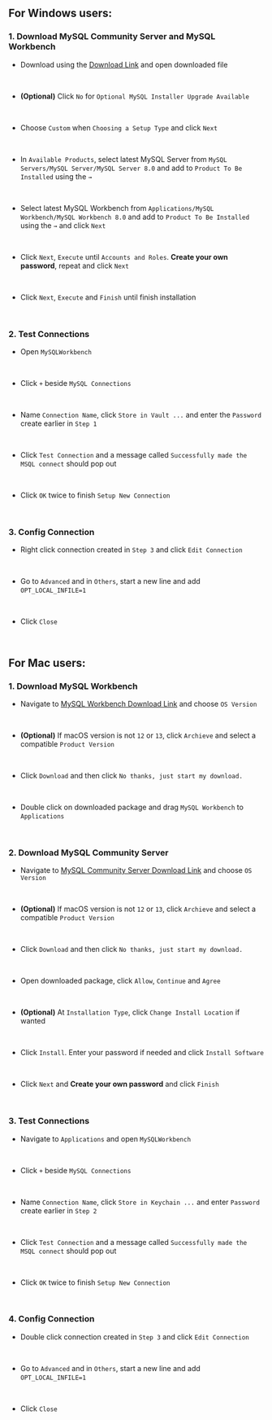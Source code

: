 

## For Windows users:
### 1. Download MySQL Community Server and MySQL Workbench
* Download using the [Download Link](https://dev.mysql.com/get/Downloads/MySQLInstaller/mysql-installer-community-8.0.35.0.msi) and open downloaded file

<br>

* **(Optional)** Click `No` for `Optional MySQL Installer Upgrade Available`

<br>

* Choose `Custom` when `Choosing a Setup Type` and click `Next`

<br>

* In `Available Products`, select latest MySQL Server from `MySQL Servers/MySQL Server/MySQL Server 8.0` and add to `Product To Be Installed` using the `→`

<br>

* Select latest MySQL Workbench from `Applications/MySQL Workbench/MySQL Workbench 8.0` and add to `Product To Be Installed` using the `→` and click `Next`

<br>

* Click `Next`, `Execute` until `Accounts and Roles`. **Create your own password**, repeat and click `Next`

<br>

* Click `Next`, `Execute` and `Finish` until finish installation

<br>

### 2. Test Connections

* Open `MySQLWorkbench`

<br>

* Click `+` beside `MySQL Connections`

<br>

* Name `Connection Name`, click `Store in Vault ...` and enter the `Password` create earlier in `Step 1`

<br>

* Click `Test Connection` and a message called `Successfully made the MSQL connect` should pop out

<br>

* Click `OK` twice to finish `Setup New Connection`

<br>

### 3. Config Connection

* Right click connection created in `Step 3` and click `Edit Connection`

<br>

* Go to `Advanced` and in `Others`, start a new line and add `OPT_LOCAL_INFILE=1`

<br>

* Click `Close`

<br>

## For Mac users:

### 1. Download MySQL Workbench

* Navigate to [MySQL Workbench Download Link](https://dev.mysql.com/downloads/workbench/) and choose `OS Version`

<br>

* **(Optional)** If macOS version is not `12` or `13`, click `Archieve` and select a compatible `Product Version`

<br>

* Click `Download` and then click `No thanks, just start my download.`

<br>

* Double click on downloaded package and drag `MySQL Workbench` to `Applications`

<br>

### 2. Download MySQL Community Server

* Navigate to [MySQL Community Server Download Link](https://dev.mysql.com/downloads/mysql/) and choose `OS Version`

<br>

* **(Optional)** If macOS version is not `12` or `13`, click `Archieve` and select a compatible `Product Version`

<br>

* Click `Download` and then click `No thanks, just start my download.`

<br>

* Open downloaded package, click `Allow`, `Continue` and `Agree`

<br>

* **(Optional)** At `Installation Type`, click `Change Install Location` if wanted

<br>

* Click `Install`. Enter your password if needed and click `Install Software`

<br>

* Click `Next` and **Create your own password** and click `Finish`

<br>

### 3. Test Connections

* Navigate to `Applications` and open `MySQLWorkbench`

<br>

* Click `+` beside `MySQL Connections`

<br>

* Name `Connection Name`, click `Store in Keychain ...` and enter `Password` create earlier in `Step 2`

<br>

* Click `Test Connection` and a message called `Successfully made the MSQL connect` should pop out

<br>

* Click `OK` twice to finish `Setup New Connection`

<br>

### 4. Config Connection

* Double click connection created in `Step 3` and click `Edit Connection`

<br>

* Go to `Advanced` and in `Others`, start a new line and add `OPT_LOCAL_INFILE=1`

<br>

* Click `Close`